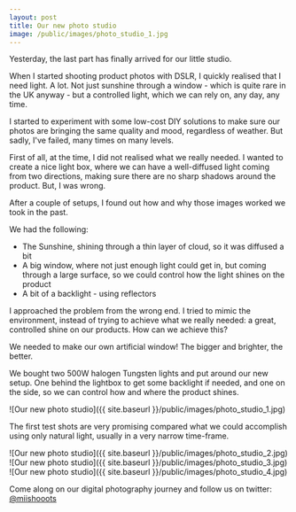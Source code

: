 ```yaml
---
layout: post
title: Our new photo studio
image: /public/images/photo_studio_1.jpg
---
```


Yesterday, the last part has finally arrived for our little studio.

When I started shooting product photos with DSLR, I quickly realised that I need light. A lot. Not just sunshine through a window - which is quite rare in the UK anyway - but a controlled light, which we can rely on, any day, any time.

I started to experiment with some low-cost DIY solutions to make sure our photos are bringing the same quality and mood, regardless of weather. But sadly, I've failed, many times on many levels.

First of all, at the time, I did not realised what we really needed. I wanted to create a nice light box, where we can have a well-diffused light coming from two directions, making sure there are no sharp shadows around the product. But, I was wrong.

After a couple of setups, I found out how and why those images worked we took in the past.

We had the following:

- The Sunshine, shining through a thin layer of cloud, so it was diffused a bit
- A big window, where not just enough light could get in, but coming through a large surface, so we could control how the light shines on the product
- A bit of a backlight - using reflectors

I approached the problem from the wrong end. I tried to mimic the environment, instead of trying to achieve what we really needed: a great, controlled shine on our products. How can we achieve this?

We needed to make our own artificial window! The bigger and brighter, the better.

We bought two 500W halogen Tungsten lights and put around our new setup. One behind the lightbox to get some backlight if needed, and one on the side, so we can control how and where the product shines.

![Our new photo studio]({{ site.baseurl }}/public/images/photo_studio_1.jpg)

The first test shots are very promising compared what we could accomplish using only natural light, usually in a very narrow time-frame.

![Our new photo studio]({{ site.baseurl }}/public/images/photo_studio_2.jpg)
![Our new photo studio]({{ site.baseurl }}/public/images/photo_studio_3.jpg)
![Our new photo studio]({{ site.baseurl }}/public/images/photo_studio_4.jpg)

Come along on our digital photography journey and follow us on twitter:
[@miishooots](http://twitter.com/miishooots)
